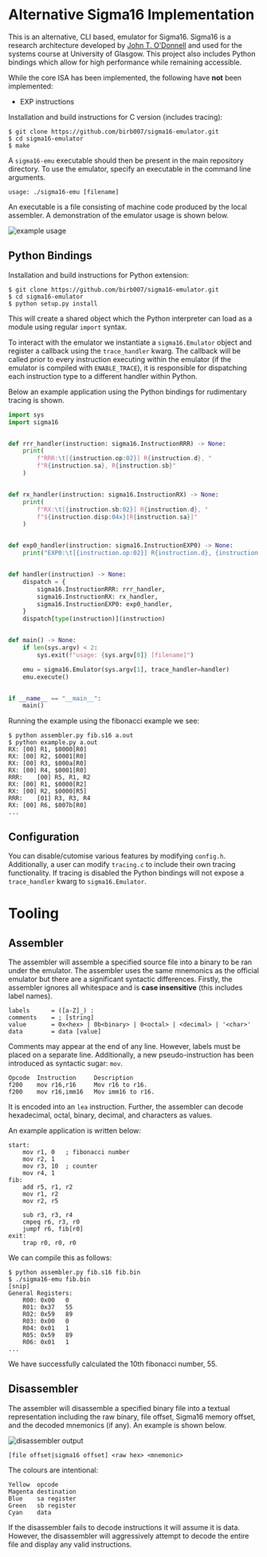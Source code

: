 # Alternative Sigma16 Implementation

This is an alternative, CLI based, emulator for Sigma16. Sigma16 is a research architecture developed by [John T. O'Donnell](https://github.com/jtod) and used for the systems course at University of Glasgow. This project also includes Python bindings which allow for high performance while remaining accessible.

While the core ISA has been implemented, the following have **not** been implemented:
- EXP instructions

Installation and build instructions for C version (includes tracing):
```
$ git clone https://github.com/birb007/sigma16-emulator.git
$ cd sigma16-emulator
$ make
```

A `sigma16-emu` executable should then be present in the main repository directory. To use the emulator, specify an executable in the command line arguments.
```
usage: ./sigma16-emu [filename]
```

An executable is a file consisting of machine code produced by the local assembler. A demonstration of the emulator usage is shown below.

![example usage](https://raw.githubusercontent.com/birb007/sigma16-emulator/master/demo/demo.png)

## Python Bindings

Installation and build instructions for Python extension:
```
$ git clone https://github.com/birb007/sigma16-emulator.git
$ cd sigma16-emulator
$ python setup.py install
```

This will create a shared object which the Python interpreter can load as a module using regular `import` syntax.

To interact with the emulator we instantiate a `sigma16.Emulator` object and register a callback using the `trace_handler` kwarg. The callback will be called prior to every instruction executing within the emulator (if the emulator is compiled with `ENABLE_TRACE`), it is responsible for dispatching each instruction type to a different handler within Python.

Below an example application using the Python bindings for rudimentary tracing is shown.
```py
import sys
import sigma16


def rrr_handler(instruction: sigma16.InstructionRRR) -> None:
    print(
        f"RRR:\t[{instruction.op:02}] R{instruction.d}, "
        f"R{instruction.sa}, R{instruction.sb}"
    )


def rx_handler(instruction: sigma16.InstructionRX) -> None:
    print(
        f"RX:\t[{instruction.sb:02}] R{instruction.d}, "
        f"${instruction.disp:04x}[R{instruction.sa}]"
    )


def exp0_handler(instruction: sigma16.InstructionEXP0) -> None:
    print("EXP0:\t[{instruction.op:02}] R{instruction.d}, {instruction.sa}")


def handler(instruction) -> None:
    dispatch = {
        sigma16.InstructionRRR: rrr_handler,
        sigma16.InstructionRX: rx_handler,
        sigma16.InstructionEXP0: exp0_handler,
    }
    dispatch[type(instruction)](instruction)


def main() -> None:
    if len(sys.argv) < 2:
        sys.exit(f"usage: {sys.argv[0]} [filename]")

    emu = sigma16.Emulator(sys.argv[1], trace_handler=handler)
    emu.execute()


if __name__ == "__main__":
    main()
```

Running the example using the fibonacci example we see:
```console
$ python assembler.py fib.s16 a.out
$ python example.py a.out
RX:	[00] R1, $0000[R0]
RX:	[00] R2, $0001[R0]
RX:	[00] R3, $000a[R0]
RX:	[00] R4, $0001[R0]
RRR:	[00] R5, R1, R2
RX:	[00] R1, $0000[R2]
RX:	[00] R2, $0000[R5]
RRR:	[01] R3, R3, R4
RX:	[00] R6, $007b[R0]
...
```

## Configuration

You can disable/cutomise various features by modifying `config.h`. Additionally, a user can modify `tracing.c` to include their own tracing functionality. If tracing is disabled the Python bindings will not expose a `trace_handler` kwarg to `sigma16.Emulator`.

# Tooling

## Assembler

The assembler will assemble a specified source file into a binary to be ran under the emulator. The assembler uses the same mnemonics as the official emulator but there are a significant syntactic differences. Firstly, the assembler ignores all whitespace and is **case insensitive** (this includes label names).

```
labels      = ([a-Z]_) :
comments    = ; [string]
value       = 0x<hex> | 0b<binary> | 0<octal> | <decimal> | '<char>'
data        = data [value]
```

Comments may appear at the end of any line. However, labels must be placed on a separate line. Additionally, a new pseudo-instruction has been introduced as syntactic sugar: `mov`.

```
Opcode  Instruction     Description
f200    mov r16,r16     Mov r16 to r16.
f200    mov r16,imm16   Mov imm16 to r16.
```

It is encoded into an `lea` instruction. Further, the assembler can decode hexadecimal, octal, binary, decimal, and characters as values.

An example application is written below:
```armasm
start:
    mov r1, 0   ; fibonacci number
    mov r2, 1
    mov r3, 10  ; counter
    mov r4, 1
fib:
    add r5, r1, r2
    mov r1, r2
    mov r2, r5

    sub r3, r3, r4
    cmpeq r6, r3, r0
    jumpf r6, fib[r0]
exit:
    trap r0, r0, r0
```

We can compile this as follows:
```console
$ python assembler.py fib.s16 fib.bin
$ ./sigma16-emu fib.bin
[snip]
General Registers:
	R00: 0x00	0
	R01: 0x37	55
	R02: 0x59	89
	R03: 0x00	0
	R04: 0x01	1
	R05: 0x59	89
	R06: 0x01	1
...
```
We have successfully calculated the 10th fibonacci number, 55.

## Disassembler

The assembler will disassemble a specified binary file into a textual representation including the raw binary, file offset, Sigma16 memory offset, and the decoded mnemonics (if any). An example is shown below.

![disassembler output](https://raw.githubusercontent.com/birb007/sigma16-emulator/master/demo/disasm.png)

`[file offset|sigma16 offset] <raw hex> <mnemonic>`

The colours are intentional:

```
Yellow  opcode
Magenta destination
Blue    sa register
Green   sb register
Cyan    data
```

If the disassembler fails to decode instructions it will assume it is data. However, the disassembler will aggressively attempt to decode the entire file and display any valid instructions.
